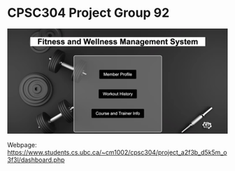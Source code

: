 # CPSC304 Project Group 92


<img src="/dashboardImage.png" alt="Alt text" title="Fiteness and Wellness Management System">

Webpage: https://www.students.cs.ubc.ca/~cm1002/cpsc304/project_a2f3b_d5k5m_o3f3l/dashboard.php
